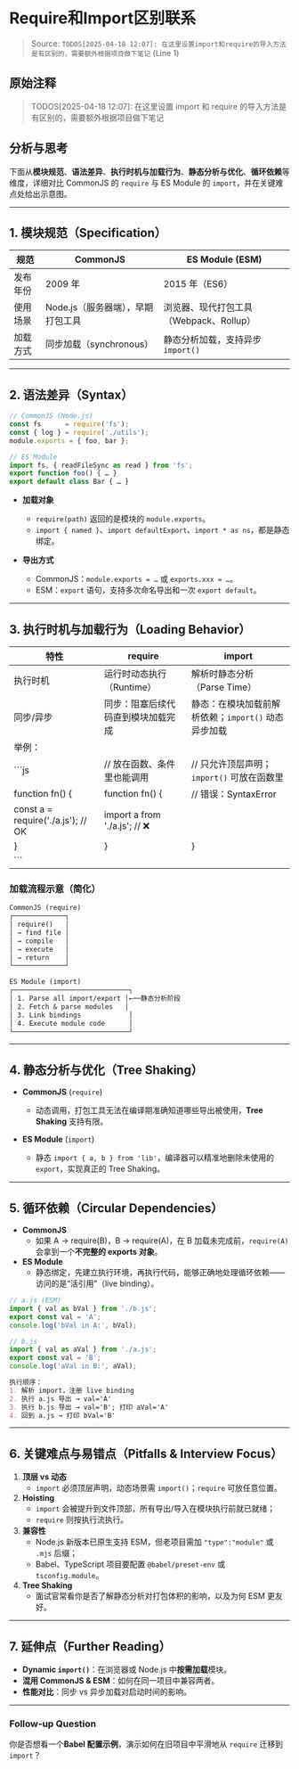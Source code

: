 # Require和Import区别联系

> Source: `TODOS[2025-04-18 12:07]: 在这里设置import和require的导入方法是有区别的，需要额外根据项目做下笔记` (Line 1)

## 原始注释

> TODOS[2025-04-18 12:07]: 在这里设置 import 和 require 的导入方法是有区别的，需要额外根据项目做下笔记

## 分析与思考

下面从**模块规范**、**语法差异**、**执行时机与加载行为**、**静态分析与优化**、**循环依赖**等维度，详细对比 CommonJS 的 `require` 与 ES Module 的 `import`，并在关键难点处给出示意图。

---

## 1. 模块规范（Specification）

| 规范         | CommonJS                           | ES Module (ESM)                       |
|--------------|------------------------------------|---------------------------------------|
| 发布年份     | 2009 年                           | 2015 年（ES6）                        |
| 使用场景     | Node.js（服务器端），早期打包工具   | 浏览器、现代打包工具（Webpack、Rollup）  |
| 加载方式     | 同步加载（synchronous）            | 静态分析加载，支持异步 `import()`      |

---

## 2. 语法差异（Syntax）

```js
// CommonJS (Node.js)
const fs      = require('fs');
const { log } = require('./utils');
module.exports = { foo, bar };
```

```js
// ES Module
import fs, { readFileSync as read } from 'fs';
export function foo() { … }
export default class Bar { … }
```

- **加载对象**  
  - `require(path)` 返回的是模块的 `module.exports`。  
  - `import { named }`、`import defaultExport`、`import * as ns`，都是静态绑定。

- **导出方式**  
  - CommonJS：`module.exports = …` 或 `exports.xxx = …`。  
  - ESM：`export` 语句，支持多次命名导出和一次 `export default`。

---

## 3. 执行时机与加载行为（Loading Behavior）

| 特性                 | require                                  | import                                  |
|----------------------|------------------------------------------|-----------------------------------------|
| 执行时机             | 运行时动态执行（Runtime）                | 解析时静态分析（Parse Time）            |
| 同步/异步             | 同步：阻塞后续代码直到模块加载完成       | 静态：在模块加载前解析依赖；`import()` 动态异步加载 |
| 举例：               |                                          |                                         |
| ```js               | // 放在函数、条件里也能调用                | // 只允许顶层声明；`import()` 可放在函数里     |
| function fn() {     | function fn() {                          | // 错误：SyntaxError                       |
|   const a = require('./a.js'); // OK       |   import a from './a.js'; // ❌   |
| }                    | }                                        | }                                       |
| ```                  |                                          |                                         |

### 加载流程示意（简化）  

```md
CommonJS (require)
┌─────────────┐
│ require()   │
│ → find file │
│ → compile   │
│ → execute   │
│ → return    │
└─────────────┘

ES Module (import)
┌─────────────────────────────┐
│ 1. Parse all import/export │←──静态分析阶段
│ 2. Fetch & parse modules   │
│ 3. Link bindings            │
│ 4. Execute module code      │
└─────────────────────────────┘
```

---

## 4. 静态分析与优化（Tree Shaking）

- **CommonJS** (`require`)  
  - 动态调用，打包工具无法在编译期准确知道哪些导出被使用，**Tree Shaking** 支持有限。  

- **ES Module** (`import`)  
  - 静态 `import { a, b } from 'lib'`，编译器可以精准地删除未使用的 `export`，实现真正的 Tree Shaking。  

---

## 5. 循环依赖（Circular Dependencies）

- **CommonJS**  
  - 如果 A → require(B)，B → require(A)，在 B 加载未完成前，`require(A)` 会拿到一个**不完整的 exports 对象**。  
- **ES Module**  
  - 静态绑定，先建立执行环境，再执行代码，能够正确地处理循环依赖——访问的是“活引用”（live binding）。

```js
// a.js (ESM)
import { val as bVal } from './b.js';
export const val = 'A';
console.log('bVal in A:', bVal);

// b.js
import { val as aVal } from './a.js';
export const val = 'B';
console.log('aVal in B:', aVal);
```

```md
执行顺序：
1. 解析 import，注册 live binding
2. 执行 a.js 导出 → val='A'
3. 执行 b.js 导出 → val='B'; 打印 aVal='A'
4. 回到 a.js → 打印 bVal='B'
```

---

## 6. 关键难点与易错点（Pitfalls & Interview Focus）

1. **顶层 vs 动态**  
   - `import` 必须顶层声明，动态场景需 `import()`；`require` 可放任意位置。  
2. **Hoisting**  
   - `import` 会被提升到文件顶部，所有导出/导入在模块执行前就已就绪；  
   - `require` 则按执行流执行。  
3. **兼容性**  
   - Node.js 新版本已原生支持 ESM，但老项目需加 `"type":"module"` 或 `.mjs` 后缀；  
   - Babel、TypeScript 项目要配置 `@babel/preset-env` 或 `tsconfig.module`。  
4. **Tree Shaking**  
   - 面试官常看你是否了解静态分析对打包体积的影响，以及为何 ESM 更友好。  

---

## 7. 延伸点（Further Reading）

- **Dynamic `import()`**：在浏览器或 Node.js 中**按需加载**模块。  
- **混用 CommonJS & ESM**：如何在同一项目中兼容两者。  
- **性能对比**：同步 vs 异步加载对启动时间的影响。  

---

### Follow‑up Question

你是否想看一个**Babel 配置示例**，演示如何在旧项目中平滑地从 `require` 迁移到 `import`？
